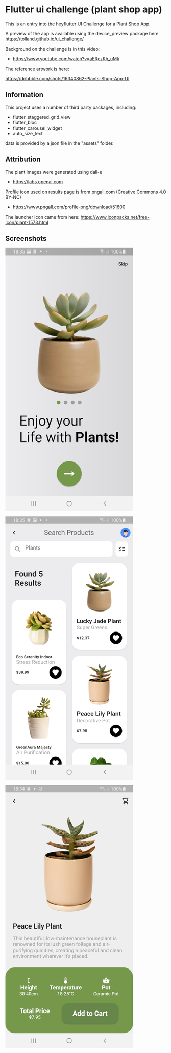 # Flutter ui challenge (plant shop app)

This is an entry into the heyflutter UI Challenge for a Plant Shop App.

A preview of the app is available using the device_preview package here <https://tolland.github.io/ui_challenge/>

Background on the challenge is in this video:

- <https://www.youtube.com/watch?v=aERczKh_uMk>

The reference artwork is here:

https://dribbble.com/shots/16340862-Plants-Shop-App-UI



## Information

This project uses a number of third party packages, including:

- flutter_staggered_grid_view
- flutter_bloc
- flutter_carousel_widget
- auto_size_text

data is provided by a json file in the "assets" folder.

## Attribution

The plant images were generated using dall-e

- <https://labs.openai.com>
 
Profile icon used on results page is from pngall.com (Creative Commons 4.0 BY-NC)

- <https://www.pngall.com/profile-png/download/51600>

The launcher icon came from here:
https://www.iconpacks.net/free-icon/plant-1573.html

## Screenshots

![Screenshot_20231021-183544.jpg](screenshots%2FScreenshot_20231021-183544.jpg)

![Screenshot_20231021-183529.jpg](screenshots%2FScreenshot_20231021-183529.jpg)

![Screenshot_20231021-183440.jpg](screenshots%2FScreenshot_20231021-183440.jpg)

